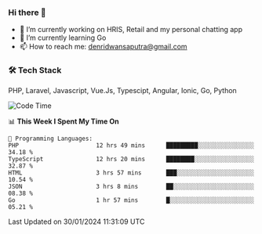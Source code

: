 ### Hi there 👋

- 🔭 I’m currently working on HRIS, Retail and my personal chatting app
- 🌱 I’m currently learning Go
- 📫 How to reach me: denridwansaputra@gmail.com


### 🛠 Tech Stack
PHP, Laravel, Javascript, Vue.Js, Typescipt, Angular, Ionic, Go, Python


<!--START_SECTION:waka-->
![Code Time](http://img.shields.io/badge/Code%20Time-4%2C186%20hrs%2034%20mins-blue)

📊 **This Week I Spent My Time On** 

```text
💬 Programming Languages: 
PHP                      12 hrs 49 mins      █████████░░░░░░░░░░░░░░░░   34.18 % 
TypeScript               12 hrs 20 mins      ████████░░░░░░░░░░░░░░░░░   32.87 % 
HTML                     3 hrs 57 mins       ███░░░░░░░░░░░░░░░░░░░░░░   10.54 % 
JSON                     3 hrs 8 mins        ██░░░░░░░░░░░░░░░░░░░░░░░   08.38 % 
Go                       1 hr 57 mins        █░░░░░░░░░░░░░░░░░░░░░░░░   05.21 % 
```


 Last Updated on 30/01/2024 11:31:09 UTC
<!--END_SECTION:waka-->
